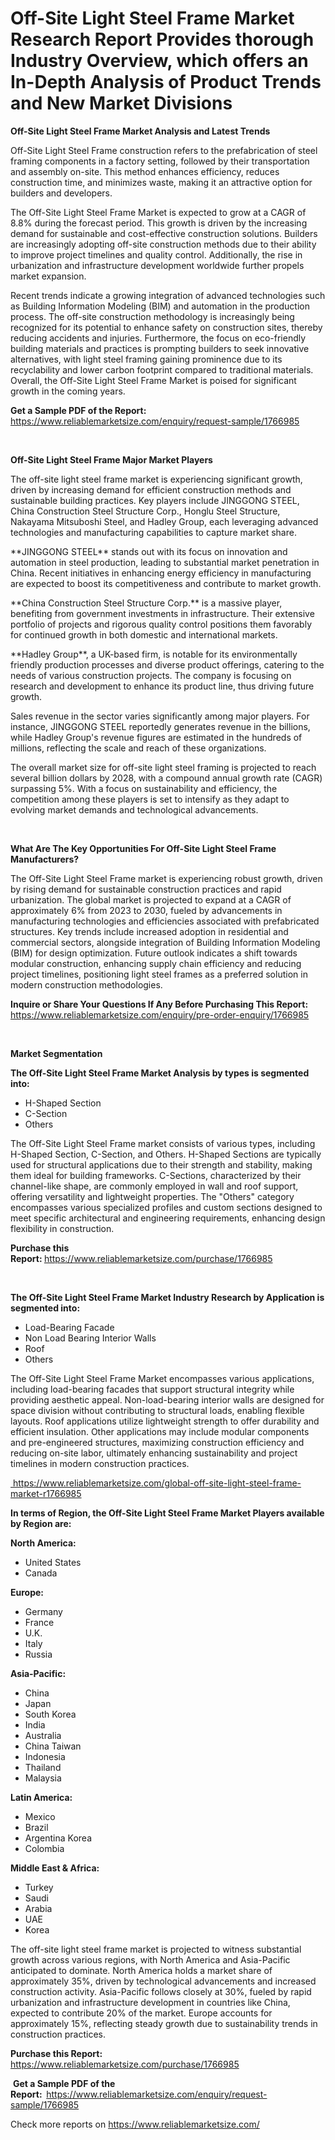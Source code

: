 <p><h1>Off-Site Light Steel Frame Market Research Report Provides thorough Industry Overview, which offers an In-Depth Analysis of Product Trends and New Market Divisions</h1></p><p><strong>Off-Site Light Steel Frame Market Analysis and Latest Trends</strong></p>
<p><p>Off-Site Light Steel Frame construction refers to the prefabrication of steel framing components in a factory setting, followed by their transportation and assembly on-site. This method enhances efficiency, reduces construction time, and minimizes waste, making it an attractive option for builders and developers.</p><p>The Off-Site Light Steel Frame Market is expected to grow at a CAGR of 8.8% during the forecast period. This growth is driven by the increasing demand for sustainable and cost-effective construction solutions. Builders are increasingly adopting off-site construction methods due to their ability to improve project timelines and quality control. Additionally, the rise in urbanization and infrastructure development worldwide further propels market expansion.</p><p>Recent trends indicate a growing integration of advanced technologies such as Building Information Modeling (BIM) and automation in the production process. The off-site construction methodology is increasingly being recognized for its potential to enhance safety on construction sites, thereby reducing accidents and injuries. Furthermore, the focus on eco-friendly building materials and practices is prompting builders to seek innovative alternatives, with light steel framing gaining prominence due to its recyclability and lower carbon footprint compared to traditional materials. Overall, the Off-Site Light Steel Frame Market is poised for significant growth in the coming years.</p></p>
<p><strong>Get a Sample PDF of the Report:&nbsp;</strong> <a href="https://www.reliablemarketsize.com/enquiry/request-sample/1766985?utm_campaign=2948&utm_medium=2&utm_source=Github&utm_content=ia&utm_term=03042025&utm_id=off-site-light-steel-frame">https://www.reliablemarketsize.com/enquiry/request-sample/1766985</a></p>
<p>&nbsp;</p>
<p><strong>Off-Site Light Steel Frame Major Market Players</strong></p>
<p><p>The off-site light steel frame market is experiencing significant growth, driven by increasing demand for efficient construction methods and sustainable building practices. Key players include JINGGONG STEEL, China Construction Steel Structure Corp., Honglu Steel Structure, Nakayama Mitsuboshi Steel, and Hadley Group, each leveraging advanced technologies and manufacturing capabilities to capture market share.</p><p>**JINGGONG STEEL** stands out with its focus on innovation and automation in steel production, leading to substantial market penetration in China. Recent initiatives in enhancing energy efficiency in manufacturing are expected to boost its competitiveness and contribute to market growth.</p><p>**China Construction Steel Structure Corp.** is a massive player, benefiting from government investments in infrastructure. Their extensive portfolio of projects and rigorous quality control positions them favorably for continued growth in both domestic and international markets.</p><p>**Hadley Group**, a UK-based firm, is notable for its environmentally friendly production processes and diverse product offerings, catering to the needs of various construction projects. The company is focusing on research and development to enhance its product line, thus driving future growth.</p><p>Sales revenue in the sector varies significantly among major players. For instance, JINGGONG STEEL reportedly generates revenue in the billions, while Hadley Group's revenue figures are estimated in the hundreds of millions, reflecting the scale and reach of these organizations.</p><p>The overall market size for off-site light steel framing is projected to reach several billion dollars by 2028, with a compound annual growth rate (CAGR) surpassing 5%. With a focus on sustainability and efficiency, the competition among these players is set to intensify as they adapt to evolving market demands and technological advancements.</p></p>
<p>&nbsp;</p>
<p><strong>What Are The Key Opportunities For Off-Site Light Steel Frame Manufacturers?</strong></p>
<p><p>The Off-Site Light Steel Frame market is experiencing robust growth, driven by rising demand for sustainable construction practices and rapid urbanization. The global market is projected to expand at a CAGR of approximately 6% from 2023 to 2030, fueled by advancements in manufacturing technologies and efficiencies associated with prefabricated structures. Key trends include increased adoption in residential and commercial sectors, alongside integration of Building Information Modeling (BIM) for design optimization. Future outlook indicates a shift towards modular construction, enhancing supply chain efficiency and reducing project timelines, positioning light steel frames as a preferred solution in modern construction methodologies.</p></p>
<p><strong>Inquire or Share Your Questions If Any Before Purchasing This Report:</strong> <a href="https://www.reliablemarketsize.com/enquiry/pre-order-enquiry/1766985?utm_campaign=2948&utm_medium=2&utm_source=Github&utm_content=ia&utm_term=03042025&utm_id=off-site-light-steel-frame">https://www.reliablemarketsize.com/enquiry/pre-order-enquiry/1766985</a></p>
<p>&nbsp;</p>
<p><strong>Market Segmentation</strong></p>
<p><strong>The Off-Site Light Steel Frame Market Analysis by types is segmented into:</strong></p>
<p><ul><li>H-Shaped Section</li><li>C-Section</li><li>Others</li></ul></p>
<p><p>The Off-Site Light Steel Frame market consists of various types, including H-Shaped Section, C-Section, and Others. H-Shaped Sections are typically used for structural applications due to their strength and stability, making them ideal for building frameworks. C-Sections, characterized by their channel-like shape, are commonly employed in wall and roof support, offering versatility and lightweight properties. The "Others" category encompasses various specialized profiles and custom sections designed to meet specific architectural and engineering requirements, enhancing design flexibility in construction.</p></p>
<p><strong>Purchase this Report:&nbsp;</strong><a href="https://www.reliablemarketsize.com/purchase/1766985?utm_campaign=2948&utm_medium=2&utm_source=Github&utm_content=ia&utm_term=03042025&utm_id=off-site-light-steel-frame">https://www.reliablemarketsize.com/purchase/1766985</a></p>
<p>&nbsp;</p>
<p><strong>The Off-Site Light Steel Frame Market Industry Research by Application is segmented into:</strong></p>
<p><ul><li>Load-Bearing Facade</li><li>Non Load Bearing Interior Walls</li><li>Roof</li><li>Others</li></ul></p>
<p><p>The Off-Site Light Steel Frame Market encompasses various applications, including load-bearing facades that support structural integrity while providing aesthetic appeal. Non-load-bearing interior walls are designed for space division without contributing to structural loads, enabling flexible layouts. Roof applications utilize lightweight strength to offer durability and efficient insulation. Other applications may include modular components and pre-engineered structures, maximizing construction efficiency and reducing on-site labor, ultimately enhancing sustainability and project timelines in modern construction practices.</p></p>
<p><a href="https://www.reliablemarketsize.com/global-off-site-light-steel-frame-market-r1766985?utm_campaign=2948&utm_medium=2&utm_source=Github&utm_content=ia&utm_term=03042025&utm_id=off-site-light-steel-frame">&nbsp;https://www.reliablemarketsize.com/global-off-site-light-steel-frame-market-r1766985</a></p>
<p><strong>In terms of Region, the Off-Site Light Steel Frame Market Players available by Region are:</strong></p>
<p>
    <p> <strong> North America: </strong>
        <ul>
            <li>United States</li>
            <li>Canada</li>
        </ul>
        </p> 
    <p> <strong> Europe: </strong>
        <ul>
            <li>Germany</li>
            <li>France</li>
            <li>U.K.</li>
            <li>Italy</li>
            <li>Russia</li>
        </ul>
        </p> 
    <p> <strong> Asia-Pacific: </strong>
        <ul>
            <li>China</li>
            <li>Japan</li>
            <li>South Korea</li>
            <li>India</li>
            <li>Australia</li>
            <li>China Taiwan</li>
            <li>Indonesia</li>
            <li>Thailand</li>
            <li>Malaysia</li>
        </ul>
        </p> 
    <p> <strong> Latin America: </strong>
        <ul>
            <li>Mexico</li>
            <li>Brazil</li>
            <li>Argentina Korea</li>
            <li>Colombia</li>
        </ul>
        </p> 
    <p> <strong> Middle East & Africa: </strong>
        <ul>
            <li>Turkey</li>
            <li>Saudi</li>
            <li>Arabia</li>
            <li>UAE</li>
            <li>Korea</li>
        </ul>
    </p>
    </p>
<p><p>The off-site light steel frame market is projected to witness substantial growth across various regions, with North America and Asia-Pacific anticipated to dominate. North America holds a market share of approximately 35%, driven by technological advancements and increased construction activity. Asia-Pacific follows closely at 30%, fueled by rapid urbanization and infrastructure development in countries like China, expected to contribute 20% of the market. Europe accounts for approximately 15%, reflecting steady growth due to sustainability trends in construction practices.</p></p>
<p><strong>Purchase this Report: </strong><a href="https://www.reliablemarketsize.com/purchase/1766985?utm_campaign=2948&utm_medium=2&utm_source=Github&utm_content=ia&utm_term=03042025&utm_id=off-site-light-steel-frame">https://www.reliablemarketsize.com/purchase/1766985</a></p>
<p>&nbsp;<strong>Get a Sample PDF of the Report:&nbsp;&nbsp;</strong><a href="https://www.reliablemarketsize.com/enquiry/request-sample/1766985?utm_campaign=2948&utm_medium=2&utm_source=Github&utm_content=ia&utm_term=03042025&utm_id=off-site-light-steel-frame">https://www.reliablemarketsize.com/enquiry/request-sample/1766985</a></p>
<p><strong></strong></p>
<p>Check more reports on <a href="https://www.reliablemarketsize.com/?utm_campaign=2948&utm_medium=2&utm_source=Github&utm_content=ia&utm_term=03042025&utm_id=off-site-light-steel-frame">https://www.reliablemarketsize.com/</a></p>
